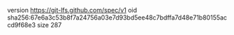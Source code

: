 version https://git-lfs.github.com/spec/v1
oid sha256:67e6a3c53b8f7a24756a03e7d93bd5ee48c7bdffa7d48e71b80155accd9f68e3
size 287

